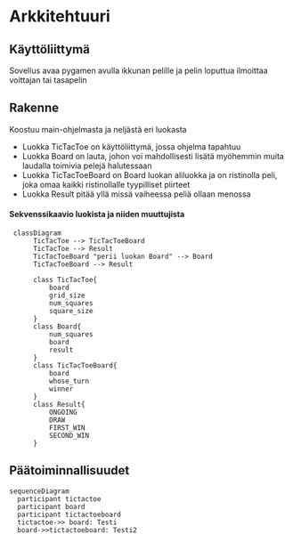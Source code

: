 # Arkkitehtuuri

## Käyttöliittymä

Sovellus avaa pygamen avulla ikkunan pelille ja pelin loputtua ilmoittaa voittajan tai tasapelin

## Rakenne

Koostuu main-ohjelmasta ja neljästä eri luokasta
- Luokka TicTacToe on käyttöliittymä, jossa ohjelma tapahtuu
- Luokka Board on lauta, johon voi mahdollisesti lisätä myöhemmin muita laudalla toimivia pelejä halutessaan
- Luokka TicTacToeBoard on Board luokan aliluokka ja on ristinolla peli, joka omaa kaikki ristinollalle tyypilliset piirteet
- Luokka Result pitää yllä missä vaiheessa peliä ollaan menossa

#### Sekvenssikaavio luokista ja niiden muuttujista


```mermaid
 classDiagram
      TicTacToe --> TicTacToeBoard
      TicTacToe --> Result
      TicTacToeBoard "perii luokan Board" --> Board
      TicTacToeBoard --> Result
      
      class TicTacToe{
          board
          grid_size
          num_squares
          square_size
      }
      class Board{
          num_squares
          board
          result
      }
      class TicTacToeBoard{
          board
          whose_turn
          winner
      }
      class Result{
          ONGOING
          DRAW
          FIRST_WIN
          SECOND_WIN
      }
```

## Päätoiminnallisuudet

```mermaid
sequenceDiagram
  participant tictactoe
  participant board
  participant tictactoeboard
  tictactoe->> board: Testi
  board->>tictactoeboard: Testi2
```
